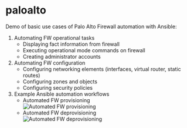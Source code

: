 # paloalto

<p>Demo of basic use cases of Palo Alto Firewall automation with Ansible:</p>

<ol>
  <li>Automating FW operational tasks<ul>
      <li>Displaying fact information from firewall</li>
      <li>Executing operational mode  commands on firewall</li>
      <li>Creating administrator accounts</li>    
  </ul></li>  
  
  <li>Automating FW configuration<ul>
      <li>Configuring networking elements (interfaces, virtual router, static routes)</li>
      <li>Configuring zones and objects</li>
      <li>Configuring security policies</li>
  </ul></li>  
  
  <li>Example Ansible automation workflows<ul>
      <li>Automated FW provisioning</li>
        <img src="https://github.com/mzdyb/paloalto/assets/49950423/e9c6c673-df8c-451b-be9f-0e28a438ddbd" alt="Automated FW provisioning" style="display: block; margin-left: auto; margin-right: auto;">
      <li>Automated FW deprovisioning</li> 
        <img src="https://github.com/mzdyb/paloalto/assets/49950423/fc75a6ed-2fab-4346-b1f4-b6526cc95aa0" alt="Automated FW deprovisioning" style="display: block; margin-left: auto; margin-right: auto;">    
  </ul></li>

</ol>
